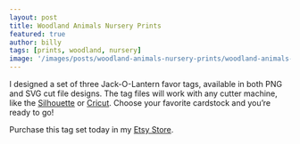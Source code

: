 ```yaml
---
layout: post
title: Woodland Animals Nursery Prints
featured: true
author: billy
tags: [prints, woodland, nursery]
image: '/images/posts/woodland-animals-nursery-prints/woodland-animals-thumbnail.png'
---
```


I designed a set of three Jack-O-Lantern favor tags, available in both PNG and SVG cut file designs. The tag files will work with any cutter machine, like the <a href="https://www.amazon.com/gp/product/B01I51ME1S/ref=as_li_tl?ie=UTF8&camp=1789&creative=9325&creativeASIN=B01I51ME1S&linkCode=as2&tag=owlhouse-20&linkId=83cf4e9239aaea2806d75563c1f3a6b2">Silhouette</a> or <a href="https://www.amazon.com/gp/product/B00TTESL18/ref=as_li_tl?ie=UTF8&camp=1789&creative=9325&creativeASIN=B00TTESL18&linkCode=as2&tag=owlhouse-20&linkId=146ec18368e74427dca9f86174b272d1">Cricut</a>. Choose your favorite cardstock and you’re ready to go!

Purchase this tag set today in my <a href="https://www.etsy.com/listing/555138173/" target="_blank" alt="Etsy Store">Etsy Store</a>.
